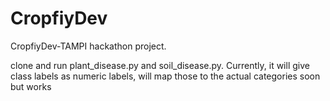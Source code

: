 # CropfiyDev
CropfiyDev-TAMPI hackathon project.

clone and run plant_disease.py and soil_disease.py. Currently, it will give class labels as numeric labels, will map those to the actual categories soon but works
